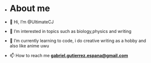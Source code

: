 - # About me 

- 👋 Hi, I’m @UltimateCJ
- 👀 I’m interested in topics such as biology,physics and writing 
- 🌱 I’m currently learning to code, i do creative writing as a hobby and also like anime uwu
- 📫 How to reach me **gabriel.gutierrez.espana@gmail.com**

<!---
UltimateCJ/UltimateCJ is a ✨ special ✨ repository because its `README.md` (this file) appears on your GitHub profile.
You can click the Preview link to take a look at your changes.
--->
